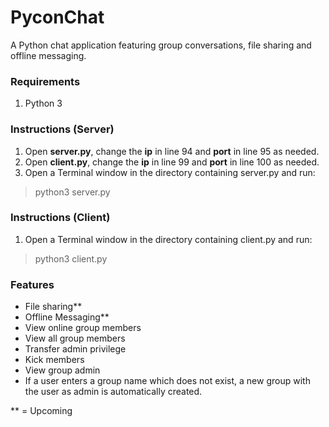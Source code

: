 # PyconChat
A Python chat application featuring group conversations, file sharing and offline messaging.
### Requirements
1. Python 3
### Instructions (Server)
1. Open **server.py**, change the **ip** in line 94 and **port** in line 95 as needed.
2. Open **client.py**, change the **ip** in line 99 and **port** in line 100 as needed.
3. Open a Terminal window in the directory containing server.py and run:
> python3 server.py
### Instructions (Client)
1. Open a Terminal window in the directory containing client.py and run:
> python3 client.py
### Features
- File sharing**
- Offline Messaging**
- View online group members
- View all group members
- Transfer admin privilege
- Kick members
- View group admin
- If a user enters a group name which does not exist, a new group with the user as admin is automatically created.

** = Upcoming
